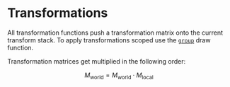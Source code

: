 # Transformations

All transformation functions push a transformation matrix onto the current transform stack. To apply transformations scoped use the [`group`](../grouping/group.mdx) draw function.

Transformation matrices get multiplied in the following order:

$$
M_{\text{world}} = M_\text{world} \cdot M_\text{local}
$$

